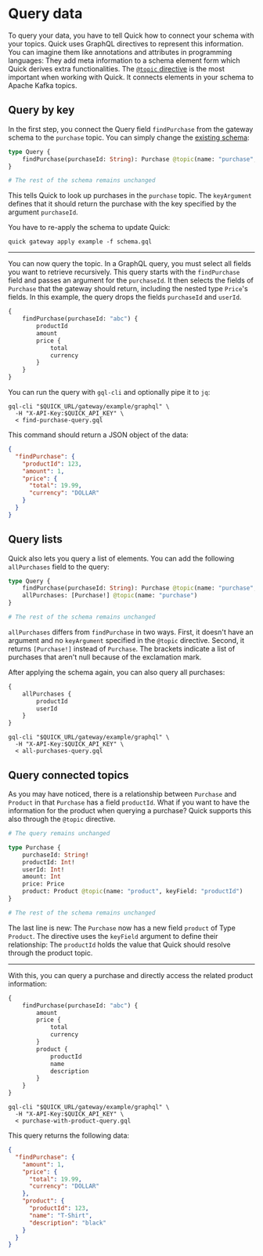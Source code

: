 # Query data

To query your data, you have to tell Quick how to connect your schema with your topics.
Quick uses GraphQL directives to represent this information.
You can imagine them like annotations and attributes in programming languages:
They add meta information to a schema element form which Quick derives extra functionalities.
The [`@topic` directive](../../reference/graphql-support.md#topic) is the most important when working with Quick.
It connects elements in your schema to Apache Kafka topics.

## Query by key

In the first step, you connect the Query field `findPurchase` from the gateway schema to the `purchase` topic.
You can simply change the [existing schema](gateway.md#the-graphql-schema):
```graphql title="schema.gql"
type Query {
    findPurchase(purchaseId: String): Purchase @topic(name: "purchase", keyArgument: "purchaseId")
}

# The rest of the schema remains unchanged 
```

This tells Quick to look up purchases in the `purchase` topic.
The `keyArgument` defines that it should return the purchase with the key specified by the argument `purchaseId`.

You have to re-apply the schema to update Quick:
```shell
quick gateway apply example -f schema.gql
```
---

You can now query the topic.
In a GraphQL query, you must select all fields you want to retrieve recursively.
This query starts with the `findPurchase` field and passes an argument for the `purchaseId`.
It then selects the fields of `Purchase` that the gateway should return,
including the nested type `Price`'s fields.
In this example, the query drops the fields `purchaseId` and `userId`.
```graphql title="find-purchase-query.gql"
{
    findPurchase(purchaseId: "abc") {
        productId
        amount
        price {
            total
            currency
        }
    }
}
```
You can run the query with `gql-cli` and optionally pipe it to `jq`:
```shell
gql-cli "$QUICK_URL/gateway/example/graphql" \
  -H "X-API-Key:$QUICK_API_KEY" \
  < find-purchase-query.gql
```
This command should return a JSON object of the data:
```json
{
  "findPurchase": {
    "productId": 123,
    "amount": 1,
    "price": {
      "total": 19.99,
      "currency": "DOLLAR"
    }
  }
}
```


## Query lists

Quick also lets you query a list of elements.
You can add the following `allPurchases` field to the query:
```graphql title="schema.gql"
type Query {
    findPurchase(purchaseId: String): Purchase @topic(name: "purchase", keyArgument: "purchaseId")
    allPurchases: [Purchase!] @topic(name: "purchase")
}

# The rest of the schema remains unchanged 
```

`allPurchases` differs from `findPurchase` in two ways.
First, it doesn't have an argument and no `keyArgument` specified in the `@topic` directive.
Second, it returns `[Purchase!]` instead of `Purchase`.
The brackets indicate a list of purchases that aren't null because of the exclamation mark.

After applying the schema again, you can also query all purchases:
```graphql title="all-purchases-query.gql"
{
    allPurchases {
        productId
        userId
    }
}
```
```shell
gql-cli "$QUICK_URL/gateway/example/graphql" \
  -H "X-API-Key:$QUICK_API_KEY" \
  < all-purchases-query.gql
```

## Query connected topics

As you may have noticed,
there is a relationship between `Purchase` and `Product` in that `Purchase` has a field `productId`.
What if you want to have the information for the product when querying a purchase?
Quick supports this also through the `@topic` directive.

```graphql title="schema.gql" linenums="1"  
# The query remains unchanged 

type Purchase {
    purchaseId: String!
    productId: Int!
    userId: Int!
    amount: Int
    price: Price
    product: Product @topic(name: "product", keyField: "productId")
}

# The rest of the schema remains unchanged 
```

The last line is new: The `Purchase` now has a new field `product` of Type `Product`.
The directive uses the `keyField` argument to define their relationship:
The `productId` holds the value that Quick should resolve through the product topic.

---

With this, you can query a purchase and directly access the related product information:
```graphql title="purchase-with-product-query.gql"
{
    findPurchase(purchaseId: "abc") {
        amount
        price {
            total
            currency
        }
        product {
            productId
            name
            description
        }
    }
}
```
```shell
gql-cli "$QUICK_URL/gateway/example/graphql" \
  -H "X-API-Key:$QUICK_API_KEY" \
  < purchase-with-product-query.gql
```

This query returns the following data:
```json
{
  "findPurchase": {
    "amount": 1,
    "price": {
      "total": 19.99,
      "currency": "DOLLAR"
    },
    "product": {
      "productId": 123,
      "name": "T-Shirt",
      "description": "black"
    }
  }
}
```


